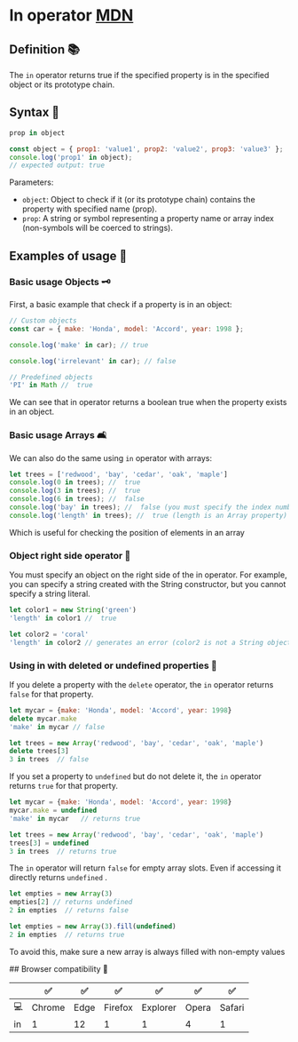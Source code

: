 
# In operator [MDN](https://developer.mozilla.org/en-US/docs/Web/JavaScript/Reference/Operators/in)

## Definition 📚 

The `in` operator returns true if the specified property is in the specified object or its prototype chain.

## Syntax 📝

```js
prop in object

const object = { prop1: 'value1', prop2: 'value2', prop3: 'value3' };
console.log('prop1' in object);
// expected output: true
```

Parameters:

- `object`: Object to check if it (or its prototype chain) contains the property with specified name (prop).
- `prop`: A string or symbol representing a property name or array index (non-symbols will be coerced to strings).

## Examples of usage 📐

###  Basic usage Objects 🗝

First, a basic example that check if a property is in an object:

```js
// Custom objects
const car = { make: 'Honda', model: 'Accord', year: 1998 };

console.log('make' in car); // true

console.log('irrelevant' in car); // false

// Predefined objects
'PI' in Math //  true
```

We can see that in operator returns a boolean true when the property exists in an object.

### Basic usage Arrays 🛋

We can also do the same using `in` operator with arrays:

```js
let trees = ['redwood', 'bay', 'cedar', 'oak', 'maple']
console.log(0 in trees); //  true
console.log(3 in trees); //  true
console.log(6 in trees); //  false
console.log('bay' in trees); //  false (you must specify the index number, not the value at that index)
console.log('length' in trees); //  true (length is an Array property)
```

Which is useful for checking the position of elements in an array

### Object right side operator 🛀

You must specify an object on the right side of the in operator.
For example, you can specify a string created with the String constructor, but you cannot specify a string literal.

```js
let color1 = new String('green')
'length' in color1 //  true

let color2 = 'coral'
'length' in color2 // generates an error (color2 is not a String object)
```

### Using in with deleted or undefined properties 🔪

If you delete a property with the `delete` operator, the `in` operator returns `false` for that property.

```js
let mycar = {make: 'Honda', model: 'Accord', year: 1998}
delete mycar.make
'make' in mycar // false

let trees = new Array('redwood', 'bay', 'cedar', 'oak', 'maple')
delete trees[3]
3 in trees  // false
```

If you set a property to `undefined` but do not delete it, the `in` operator returns `true` for that property.

```js
let mycar = {make: 'Honda', model: 'Accord', year: 1998}
mycar.make = undefined
'make' in mycar   // returns true

let trees = new Array('redwood', 'bay', 'cedar', 'oak', 'maple')
trees[3] = undefined
3 in trees  // returns true
```

The `in` operator will return `false` for empty array slots. Even if accessing it directly returns `undefined` .

```js
let empties = new Array(3)
empties[2] // returns undefined
2 in empties  // returns false

let empties = new Array(3).fill(undefined)
2 in empties  // returns true
```
To avoid this, make sure a new array is always filled with non-empty values

## Browser compatibility 🔌

|        | ✅     | ✅   | ✅      | ✅       | ✅   | ✅    |
| ------ | ------ | ---- | ------- | -------- | ----- | ------ |
| 💻     | Chrome | Edge | Firefox | Explorer | Opera | Safari |
| in     | 1      | 12   | 1       | 1        | 4     | 1      |
